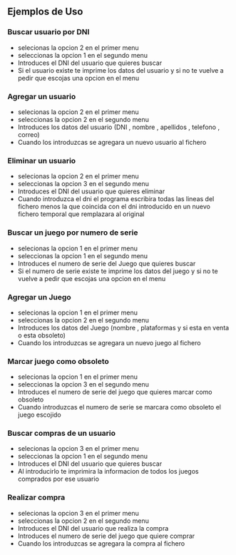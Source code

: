 ## Ejemplos de Uso

### Buscar usuario por DNI
- selecionas la opcion 2 en el primer menu
- seleccionas la opcion 1 en el segundo menu
- Introduces el DNI del usuario que quieres buscar
- Si el usuario existe te imprime los datos del usuario y si no te vuelve a pedir que escojas una opcion en el menu

### Agregar un usuario
- selecionas la opcion 2 en el primer menu
- seleccionas la opcion 2 en el segundo menu
- Introduces los datos del usuario (DNI , nombre , apellidos , telefono , correo)
- Cuando los introduzcas se agregara un nuevo usuario al fichero

### Eliminar un usuario
- selecionas la opcion 2 en el primer menu
- seleccionas la opcion 3 en el segundo menu
- Introduces el DNI del usuario que quieres eliminar
- Cuando introduzca el dni el programa escribira todas las lineas del fichero menos la que coincida con el dni introducido en un nuevo fichero temporal que remplazara al original

### Buscar un juego por numero de serie
- selecionas la opcion 1 en el primer menu
- seleccionas la opcion 1 en el segundo menu
- Introduces el numero de serie del Juego que quieres buscar
- Si el numero de serie existe te imprime los datos del juego y si no te vuelve a pedir que escojas una opcion en el menu

### Agregar un Juego
- selecionas la opcion 1 en el primer menu
- seleccionas la opcion 2 en el segundo menu
- Introduces los datos del Juego (nombre , plataformas y si esta en venta o esta obsoleto)
- Cuando los introduzcas se agregara un nuevo juego al fichero

### Marcar juego como obsoleto
- selecionas la opcion 1 en el primer menu
- seleccionas la opcion 3 en el segundo menu
- Introduces el numero de serie del juego que quieres marcar como obsoleto
- Cuando introduzcas el numero de serie se marcara como obsoleto el juego escojido

### Buscar compras de un usuario
- selecionas la opcion 3 en el primer menu
- seleccionas la opcion 1 en el segundo menu
- Introduces el DNI del usuario que quieres buscar
- Al introducirlo te imprimira la informacion de todos los juegos comprados por ese usuario

### Realizar compra
- selecionas la opcion 3 en el primer menu
- seleccionas la opcion 2 en el segundo menu
- Introduces el DNI del usuario que realiza la compra
- Introduces el numero de serie del juego que quiere comprar
- Cuando los introduzcas se agregara la compra al fichero
